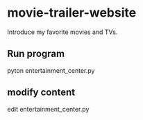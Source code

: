 # movie-trailer-website
Introduce my favorite movies and TVs.


## Run program

pyton entertainment_center.py

## modify content

edit entertainment_center.py
